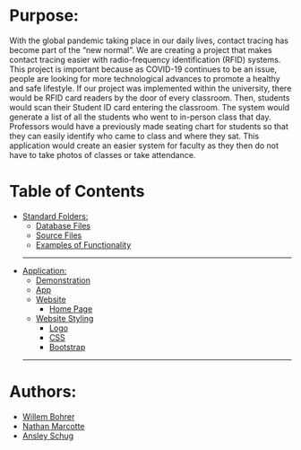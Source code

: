 Purpose:
======

 With the global pandemic taking place in our daily lives, contact tracing has become part of the “new normal”. We are creating a project that makes contact tracing easier with radio-frequency identification (RFID) systems. This project is important because as COVID-19 continues to be an issue, people are looking for more technological advances to promote a healthy and safe lifestyle. If our project was implemented within the university, there would be RFID card readers by the door of every classroom. Then, students would scan their Student ID card entering the classroom. The system would generate a list of all the students who went to in-person class that day. Professors would have a previously made seating chart for students so that they can easily identify who came to class and where they sat. This application would create an easier system for faculty as they then do not have to take photos of classes or take attendance.

Table of Contents
======
- [Standard Folders:](#Header)
  * [Database Files](https://github.com/willembohrer-ndsu/CSCI-488-Human-Computer-Interaction/tree/master/Database)
  * [Source Files](https://github.com/willembohrer-ndsu/CSCI-488-Human-Computer-Interaction/tree/master/Sources)
  * [Examples of Functionality](https://github.com/willembohrer-ndsu/CSCI-488-Human-Computer-Interaction/tree/master/Examples)
  ---
- [Application:](#Header)
  * [Demonstration](https://youtu.be/UB6OK7NcDAI)
  * [App](attendance.py)
  * [Website](templates)
    - [Home Page](templates/main.html)
  * [Website Styling](static)
    - [Logo](https://github.com/willembohrer-ndsu/CSCI-488-Human-Computer-Interaction/blob/master/static/RFID%20ID%20TRACING%20Logo.PNG)
    - [CSS](static/style.css)
    - [Bootstrap](static/bootstrap-4.4.1.css)
  ---
Authors:
======
- [Willem Bohrer](https://www.linkedin.com/in/willembohrer/)
- [Nathan Marcotte](https://www.linkedin.com/in/nathanmarcotte/)
- [Ansley Schug](https://www.linkedin.com/in/ansley-schug-51b236179/)

